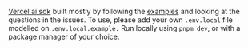 [Vercel ai sdk](https://sdk.vercel.ai/) built mostly by following the [examples](https://sdk.vercel.ai/docs/api-reference/use-chat) and looking at the questions in the issues. To use, please add your own `.env.local` file modelled on `.env.local.example.` Run locally using `pnpm dev`, or with a package manager of your choice. 